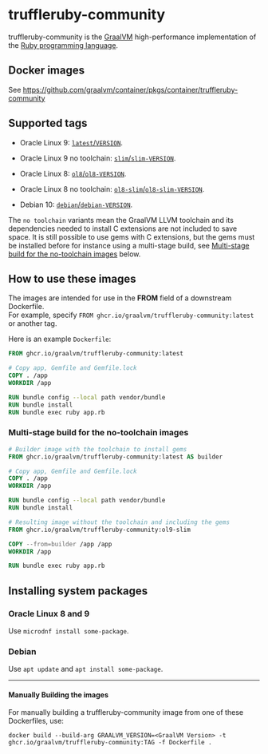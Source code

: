 
# truffleruby-community

truffleruby-community is the [GraalVM](http://graalvm.org/) high-performance implementation of the [Ruby programming language](https://www.ruby-lang.org/en/).  

## Docker images

See https://github.com/graalvm/container/pkgs/container/truffleruby-community

## Supported tags

* Oracle Linux 9: [`latest`/`VERSION`](https://github.com/graalvm/container/blob/master/truffleruby-community/Dockerfile.ol9).

* Oracle Linux 9 no toolchain: [`slim`/`slim-VERSION`](https://github.com/graalvm/container/blob/master/truffleruby-community/Dockerfile.ol9-slim).

* Oracle Linux 8: [`ol8`/`ol8-VERSION`](https://github.com/graalvm/container/blob/master/truffleruby-community/Dockerfile.ol8).  

* Oracle Linux 8 no toolchain: [`ol8-slim`/`ol8-slim-VERSION`](https://github.com/graalvm/container/blob/master/truffleruby-community/Dockerfile.ol8-slim).  

* Debian 10: [`debian`/`debian-VERSION`](https://github.com/graalvm/container/blob/master/truffleruby-community/Dockerfile.debian).

The `no toolchain` variants mean the GraalVM LLVM toolchain and its dependencies needed to install C extensions are not included to save space.
It is still possible to use gems with C extensions, but the gems must be installed before for instance using a multi-stage build, see [Multi-stage build for the no-toolchain images](#multi-stage-build-for-the-no-toolchain-images) below.

## How to use these images

The images are intended for use in the **FROM** field of a downstream Dockerfile.  
For example, specify `FROM ghcr.io/graalvm/truffleruby-community:latest` or another tag.

Here is an example `Dockerfile`:
```Dockerfile
FROM ghcr.io/graalvm/truffleruby-community:latest

# Copy app, Gemfile and Gemfile.lock
COPY . /app
WORKDIR /app

RUN bundle config --local path vendor/bundle
RUN bundle install
RUN bundle exec ruby app.rb
```

### Multi-stage build for the no-toolchain images

```Dockerfile
# Builder image with the toolchain to install gems
FROM ghcr.io/graalvm/truffleruby-community:latest AS builder

# Copy app, Gemfile and Gemfile.lock
COPY . /app
WORKDIR /app

RUN bundle config --local path vendor/bundle
RUN bundle install

# Resulting image without the toolchain and including the gems
FROM ghcr.io/graalvm/truffleruby-community:ol9-slim

COPY --from=builder /app /app
WORKDIR /app

RUN bundle exec ruby app.rb
```

## Installing system packages

### Oracle Linux 8 and 9

Use `microdnf install some-package`.

### Debian

Use `apt update` and `apt install some-package`.

---

#### Manually Building the images

For manually building a truffleruby-community image from one of these Dockerfiles, use:

```
docker build --build-arg GRAALVM_VERSION=<GraalVM Version> -t ghcr.io/graalvm/truffleruby-community:TAG -f Dockerfile .
```
